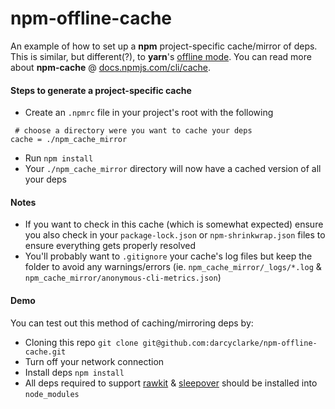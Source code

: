 # npm-offline-cache
An example of how to set up a **npm** project-specific cache/mirror of deps. This is similar, but different(?), to **yarn**'s [offline mode](https://yarnpkg.com/blog/2016/11/24/offline-mirror/). You can read more about **npm-cache** @ [docs.npmjs.com/cli/cache](https://docs.npmjs.com/cli/cache.html).

#### Steps to generate a project-specific cache

- Create an `.npmrc` file in your project's root with the following

```
 # choose a directory were you want to cache your deps
cache = ./npm_cache_mirror
```
- Run `npm install`
- Your `./npm_cache_mirror` directory will now have a cached version of all your deps

#### Notes

- If you want to check in this cache (which is somewhat expected) ensure you also check in your `package-lock.json` or `npm-shrinkwrap.json` files to ensure everything gets properly resolved
- You'll probably want to `.gitignore` your cache's log files but keep the folder to avoid any warnings/errors (ie. `npm_cache_mirror/_logs/*.log` & `npm_cache_mirror/anonymous-cli-metrics.json`)

#### Demo

You can test out this method of caching/mirroring deps by:

- Cloning this repo `git clone git@github.com:darcyclarke/npm-offline-cache.git`
- Turn off your network connection
- Install deps `npm install`
- All deps required to support [rawkit](https://www.npmjs.com/package/rawkit) & [sleepover](https://www.npmjs.com/package/sleepover) should be installed into `node_modules`

